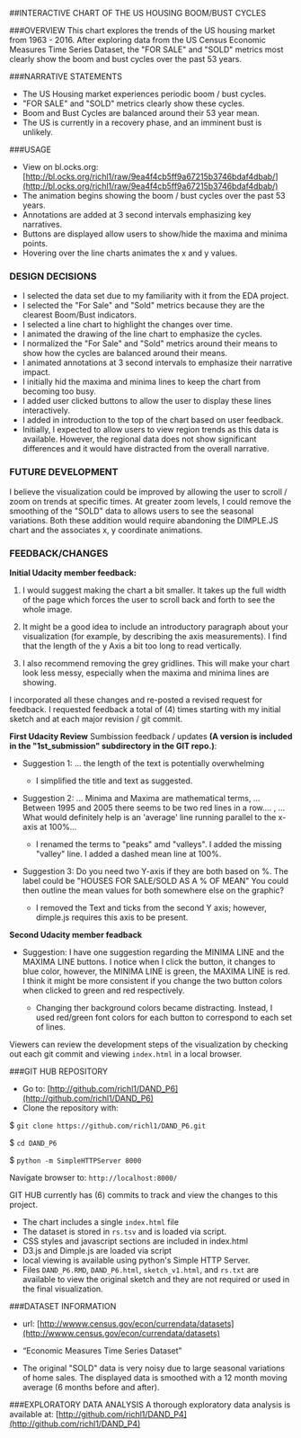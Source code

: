 ##INTERACTIVE CHART OF THE US HOUSING BOOM/BUST CYCLES

###OVERVIEW
This chart explores the trends of the US housing market from 1963 - 2016.  After exploring data from the US Census Economic Measures Time Series Dataset, the "FOR SALE" and "SOLD" metrics most clearly show the boom and bust cycles over the past 53 years. 

###NARRATIVE STATEMENTS
- The US Housing market experiences periodic boom / bust cycles.
- "FOR SALE" and "SOLD" metrics clearly show these cycles.
- Boom and Bust Cycles are balanced around their 53 year mean.
- The US is currently in a recovery phase, and an imminent bust is unlikely.

###USAGE
- View on bl.ocks.org:
 [http://bl.ocks.org/richl1/raw/9ea4f4cb5ff9a67215b3746bdaf4dbab/](http://bl.ocks.org/richl1/raw/9ea4f4cb5ff9a67215b3746bdaf4dbab/)
- The animation begins showing the boom / bust cycles over the past 53 years.
- Annotations are added at 3 second intervals emphasizing key narratives.
- Buttons are displayed allow users to show/hide the maxima and minima points.
- Hovering over the line charts animates the x and y values.


### DESIGN DECISIONS
- I selected the data set due to my familiarity with it from the EDA project.
- I selected the "For Sale" and "Sold" metrics because they are the clearest Boom/Bust indicators.
- I selected a line chart to highlight the changes over time.
- I animated the drawing of the line chart to emphasize the cycles.
- I normalized the "For Sale" and "Sold" metrics around their means to show how the cycles are balanced around their means.
- I animated annotations at 3 second intervals to emphasize their narrative impact.
- I initially hid the maxima and minima lines to keep the chart from becoming too busy.
- I added user clicked buttons to allow the user to display these lines interactively.
- I added in introduction to the top of the chart based on user feedback.
- Initially, I expected to allow users to view region trends as this data is available.  However, the regional data does not show significant differences and it would have distracted from the overall narrative.

### FUTURE DEVELOPMENT
I believe the visualization could be improved by allowing the user to scroll / zoom on trends at specific times.  At greater zoom levels, I could remove the smoothing of the "SOLD" data to allows users to see the seasonal variations.  Both these addition would require abandoning the DIMPLE.JS chart and the associates x, y coordinate animations.

### FEEDBACK/CHANGES

__Initial Udacity member feedback:__

1. I would suggest making the chart a bit smaller. It takes up the full width of the page which forces the user to scroll back and forth to see the whole image.

1. It might be a good idea to include an introductory paragraph about your visualization (for example, by describing the axis measurements). I find that the length of the y Axis a bit too long to read vertically.

1. I also recommend removing the grey gridlines. This will make your chart look less messy, especially when the maxima and minima lines are showing.

I incorporated all these changes and re-posted a revised request for feedback.  I requested feedback a total of (4) times starting with my initial sketch and at each major revision / git commit.

__First Udacity Review__ Sumbission feedback / updates __(A version is included in the "1st_submission" subdirectory in the GIT repo.)__: 

- Suggestion 1: ... the length of the text is potentially overwhelming

	- I simplified the title and text as suggested.

- Suggestion 2:  ... Minima and Maxima are mathematical terms, ... Between 1995 and 2005 there seems to be two red lines in a row.... , ... What would definitely help is an 'average' line running parallel to the x-axis at 100%...

	- I renamed the terms to "peaks" amd "valleys".  I added the missing "valley" line.  I added a dashed mean line at 100%.

- Suggestion 3: Do you need two Y-axis if they are both based on %. The label could be "HOUSES FOR SALE/SOLD AS A % OF MEAN" You could then outline the mean values for both somewhere else on the graphic?

	- I removed the Text and ticks from the second Y axis; however, dimple.js requires this axis to be present.

__Second Udacity member feadback__  

- Suggestion: I have one suggestion regarding the MINIMA LINE and the MAXIMA LINE buttons. I notice when I click the button, it changes to blue color, however, the MINIMA LINE is green, the MAXIMA LINE is red. I think it might be more consistent if you change the two button colors when clicked to green and red respectively.

	- Changing ther background colors became distracting.  Instead, I used red/green font colors for each button to correspond to each set of lines.


Viewers can review the development steps of the visualization by checking out each git commit and viewing ```index.html``` in a local browser.

###GIT HUB REPOSITORY
- Go to: [http://github.com/richl1/DAND_P6](http://github.com/richl1/DAND_P6)
- Clone the repository with:

$ ```git clone https://github.com/richl1/DAND_P6.git```

$ ```cd DAND_P6```

$ ```python -m SimpleHTTPServer 8000```

Navigate browser to: ```http://localhost:8000/```

GIT HUB currently has (6) commits to track and view the changes to this project.

- The chart includes a single ```index.html``` file
- The dataset is stored in ```rs.tsv``` and is loaded via script.
- CSS styles and javascript sections are included in index.html
- D3.js and Dimple.js are loaded via script
- local viewing is available using python's Simple HTTP Server.
- Files ```DAND_P6.RMD```, ```DAND_P6.html```, ```sketch_v1.html```, and ```rs.txt``` are available to view the original sketch and they are not required or used in the final visualization.

 
###DATASET INFORMATION

- url: [http://wwww.census.gov/econ/currendata/datasets](http://wwww.census.gov/econ/currendata/datasets)

- “Economic Measures Time Series Dataset”

- The original "SOLD" data is very noisy due to large seasonal variations of home sales.  The displayed data is smoothed with a 12 month moving average (6 months before and after).  

###EXPLORATORY DATA ANALYSIS
A thorough exploratory data analysis is available at: 
[http://github.com/richl1/DAND_P4](http://github.com/richl1/DAND_P4)





